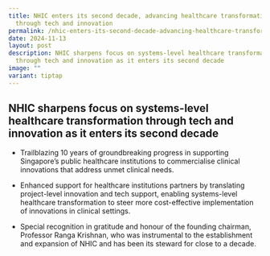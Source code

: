 ```yaml
---
title: NHIC enters its second decade, advancing healthcare transformation
  through tech and innovation
permalink: /nhic-enters-its-second-decade-advancing-healthcare-transformation-through-tech-and-innovation/
date: 2024-11-13
layout: post
description: NHIC sharpens focus on systems-level healthcare transformation
  through tech and innovation as it enters its second decade
image: ""
variant: tiptap
---
```

<h2>NHIC sharpens focus on systems-level healthcare transformation through tech and innovation as it enters its second decade</h2>
<ul data-tight="true" class="tight">
<li>
<p>Trailblazing 10 years of groundbreaking progress in supporting Singapore’s
public healthcare institutions to commercialise clinical innovations that
address unmet clinical needs.</p>
</li>
<li>
<p>Enhanced support for healthcare institutions partners by translating project-level
innovation and tech support, enabling systems-level healthcare transformation
to steer more cost-effective implementation of innovations in clinical
settings.</p>
</li>
<li>
<p>Special recognition in gratitude and honour of the founding chairman,
Professor Ranga Krishnan, who was instrumental to the establishment and
expansion of NHIC and has been its steward for close to a decade.</p>
</li>
</ul>
<p></p>
